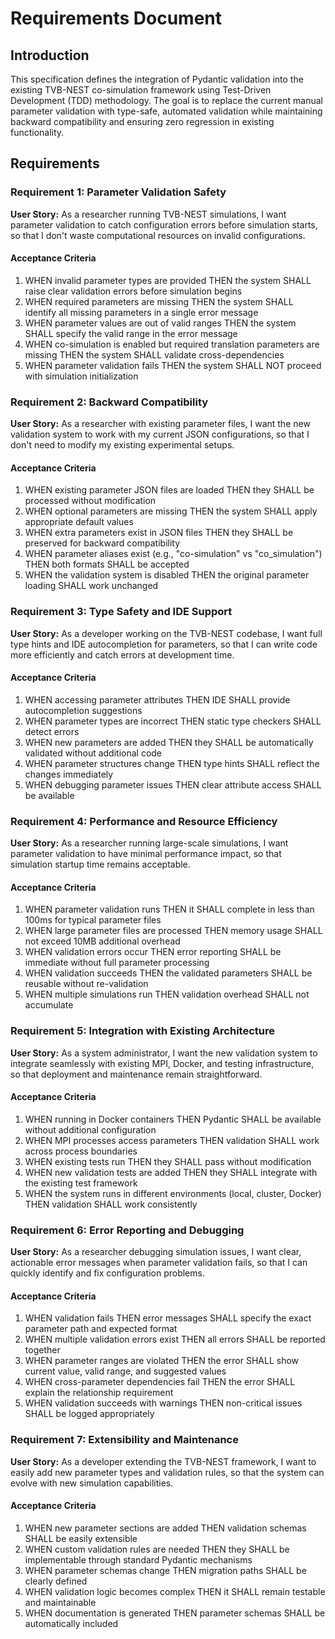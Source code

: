 # Requirements Document

## Introduction

This specification defines the integration of Pydantic validation into the existing TVB-NEST co-simulation framework using Test-Driven Development (TDD) methodology. The goal is to replace the current manual parameter validation with type-safe, automated validation while maintaining backward compatibility and ensuring zero regression in existing functionality.

## Requirements

### Requirement 1: Parameter Validation Safety

**User Story:** As a researcher running TVB-NEST simulations, I want parameter validation to catch configuration errors before simulation starts, so that I don't waste computational resources on invalid configurations.

#### Acceptance Criteria

1. WHEN invalid parameter types are provided THEN the system SHALL raise clear validation errors before simulation begins
2. WHEN required parameters are missing THEN the system SHALL identify all missing parameters in a single error message
3. WHEN parameter values are out of valid ranges THEN the system SHALL specify the valid range in the error message
4. WHEN co-simulation is enabled but required translation parameters are missing THEN the system SHALL validate cross-dependencies
5. WHEN parameter validation fails THEN the system SHALL NOT proceed with simulation initialization

### Requirement 2: Backward Compatibility

**User Story:** As a researcher with existing parameter files, I want the new validation system to work with my current JSON configurations, so that I don't need to modify my existing experimental setups.

#### Acceptance Criteria

1. WHEN existing parameter JSON files are loaded THEN they SHALL be processed without modification
2. WHEN optional parameters are missing THEN the system SHALL apply appropriate default values
3. WHEN extra parameters exist in JSON files THEN they SHALL be preserved for backward compatibility
4. WHEN parameter aliases exist (e.g., "co-simulation" vs "co_simulation") THEN both formats SHALL be accepted
5. WHEN the validation system is disabled THEN the original parameter loading SHALL work unchanged

### Requirement 3: Type Safety and IDE Support

**User Story:** As a developer working on the TVB-NEST codebase, I want full type hints and IDE autocompletion for parameters, so that I can write code more efficiently and catch errors at development time.

#### Acceptance Criteria

1. WHEN accessing parameter attributes THEN IDE SHALL provide autocompletion suggestions
2. WHEN parameter types are incorrect THEN static type checkers SHALL detect errors
3. WHEN new parameters are added THEN they SHALL be automatically validated without additional code
4. WHEN parameter structures change THEN type hints SHALL reflect the changes immediately
5. WHEN debugging parameter issues THEN clear attribute access SHALL be available

### Requirement 4: Performance and Resource Efficiency

**User Story:** As a researcher running large-scale simulations, I want parameter validation to have minimal performance impact, so that simulation startup time remains acceptable.

#### Acceptance Criteria

1. WHEN parameter validation runs THEN it SHALL complete in less than 100ms for typical parameter files
2. WHEN large parameter files are processed THEN memory usage SHALL not exceed 10MB additional overhead
3. WHEN validation errors occur THEN error reporting SHALL be immediate without full parameter processing
4. WHEN validation succeeds THEN the validated parameters SHALL be reusable without re-validation
5. WHEN multiple simulations run THEN validation overhead SHALL not accumulate

### Requirement 5: Integration with Existing Architecture

**User Story:** As a system administrator, I want the new validation system to integrate seamlessly with existing MPI, Docker, and testing infrastructure, so that deployment and maintenance remain straightforward.

#### Acceptance Criteria

1. WHEN running in Docker containers THEN Pydantic SHALL be available without additional configuration
2. WHEN MPI processes access parameters THEN validation SHALL work across process boundaries
3. WHEN existing tests run THEN they SHALL pass without modification
4. WHEN new validation tests are added THEN they SHALL integrate with the existing test framework
5. WHEN the system runs in different environments (local, cluster, Docker) THEN validation SHALL work consistently

### Requirement 6: Error Reporting and Debugging

**User Story:** As a researcher debugging simulation issues, I want clear, actionable error messages when parameter validation fails, so that I can quickly identify and fix configuration problems.

#### Acceptance Criteria

1. WHEN validation fails THEN error messages SHALL specify the exact parameter path and expected format
2. WHEN multiple validation errors exist THEN all errors SHALL be reported together
3. WHEN parameter ranges are violated THEN the error SHALL show current value, valid range, and suggested values
4. WHEN cross-parameter dependencies fail THEN the error SHALL explain the relationship requirement
5. WHEN validation succeeds with warnings THEN non-critical issues SHALL be logged appropriately

### Requirement 7: Extensibility and Maintenance

**User Story:** As a developer extending the TVB-NEST framework, I want to easily add new parameter types and validation rules, so that the system can evolve with new simulation capabilities.

#### Acceptance Criteria

1. WHEN new parameter sections are added THEN validation schemas SHALL be easily extensible
2. WHEN custom validation rules are needed THEN they SHALL be implementable through standard Pydantic mechanisms
3. WHEN parameter schemas change THEN migration paths SHALL be clearly defined
4. WHEN validation logic becomes complex THEN it SHALL remain testable and maintainable
5. WHEN documentation is generated THEN parameter schemas SHALL be automatically included